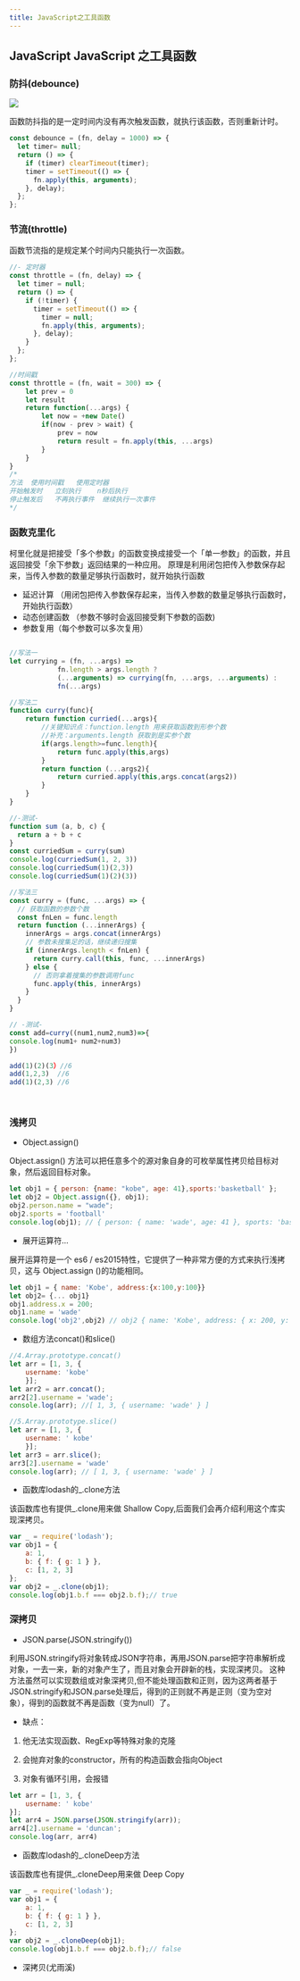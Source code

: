 ```yaml
---
title: JavaScript之工具函数
---
```


## JavaScript JavaScript 之工具函数

### 防抖(debounce)

![](https://p1-jj.byteimg.com/tos-cn-i-t2oaga2asx/gold-user-assets/2020/1/4/16f6eba8e2d1fc04~tplv-t2oaga2asx-watermark.awebp)

函数防抖指的是一定时间内没有再次触发函数，就执行该函数，否则重新计时。

```js
const debounce = (fn, delay = 1000) => {
  let timer= null;
  return () => {
    if (timer) clearTimeout(timer);
    timer = setTimeout(() => {
      fn.apply(this, arguments);
    }, delay);
  };
};
```

### 节流(throttle)

函数节流指的是规定某个时间内只能执行一次函数。

```js
//- 定时器
const throttle = (fn, delay) => {
  let timer = null;
  return () => {
    if (!timer) {
      timer = setTimeout(() => {
        timer = null;
        fn.apply(this, arguments);
      }, delay);
    }
  };
};

//时间戳
const throttle = (fn, wait = 300) => {
    let prev = 0
    let result
    return function(...args) {
        let now = +new Date()
        if(now - prev > wait) {
            prev = now
            return result = fn.apply(this, ...args)
        }
    }
}
/*
方法	使用时间戳	使用定时器
开始触发时	立刻执行	n秒后执行
停止触发后	不再执行事件	继续执行一次事件
*/
```

### 函数克里化

柯里化就是把接受「多个参数」的函数变换成接受一个「单一参数」的函数，并且返回接受「余下参数」返回结果的一种应用。
原理是利用闭包把传入参数保存起来，当传入参数的数量足够执行函数时，就开始执行函数

- 延迟计算 （用闭包把传入参数保存起来，当传入参数的数量足够执行函数时，开始执行函数）
- 动态创建函数 （参数不够时会返回接受剩下参数的函数)
- 参数复用（每个参数可以多次复用）

```js

//写法一
let currying = (fn, ...args) =>
            fn.length > args.length ?
            (...arguments) => currying(fn, ...args, ...arguments) :
            fn(...args)

//写法二
function curry(func){
    return function curried(...args){
        //关键知识点：function.length 用来获取函数到形参个数
        //补充：arguments.length 获取到是实参个数
        if(args.length>=func.length){
            return func.apply(this,args)
        }
        return function (...args2){
            return curried.apply(this,args.concat(args2))
        }
    }
}

//-测试-
function sum (a, b, c) {
  return a + b + c
}
const curriedSum = curry(sum)
console.log(curriedSum(1, 2, 3))
console.log(curriedSum(1)(2,3))
console.log(curriedSum(1)(2)(3))

//写法三
const curry = (func, ...args) => {
  // 获取函数的参数个数
  const fnLen = func.length
  return function (...innerArgs) {
    innerArgs = args.concat(innerArgs)
    // 参数未搜集足的话，继续递归搜集
    if (innerArgs.length < fnLen) {
      return curry.call(this, func, ...innerArgs)
    } else {
      // 否则拿着搜集的参数调用func
      func.apply(this, innerArgs)
    }
  }
}

// -测试-
const add=curry((num1,num2,num3)=>{
console.log(num1+ num2+num3)
})

add(1)(2)(3）//6  
add(1,2,3)  //6
add(1)(2,3) //6




```

### 浅拷贝

- Object.assign()

Object.assign() 方法可以把任意多个的源对象自身的可枚举属性拷贝给目标对象，然后返回目标对象。

```js
let obj1 = { person: {name: "kobe", age: 41},sports:'basketball' };
let obj2 = Object.assign({}, obj1);
obj2.person.name = "wade";
obj2.sports = 'football'
console.log(obj1); // { person: { name: 'wade', age: 41 }, sports: 'basketball' }

```

- 展开运算符...

展开运算符是一个 es6 / es2015特性，它提供了一种非常方便的方式来执行浅拷贝，这与 Object.assign ()的功能相同。

```js
let obj1 = { name: 'Kobe', address:{x:100,y:100}}
let obj2= {... obj1}
obj1.address.x = 200;
obj1.name = 'wade'
console.log('obj2',obj2) // obj2 { name: 'Kobe', address: { x: 200, y: 100 } }

```

- 数组方法concat()和slice()

```js
//4.Array.prototype.concat()
let arr = [1, 3, {
    username: 'kobe'
    }];
let arr2 = arr.concat();    
arr2[2].username = 'wade';
console.log(arr); //[ 1, 3, { username: 'wade' } ]

//5.Array.prototype.slice()
let arr = [1, 3, {
    username: ' kobe'
    }];
let arr3 = arr.slice();
arr3[2].username = 'wade'
console.log(arr); // [ 1, 3, { username: 'wade' } ]
```

- 函数库lodash的_.clone方法

该函数库也有提供_.clone用来做 Shallow Copy,后面我们会再介绍利用这个库实现深拷贝。

```js
var _ = require('lodash');
var obj1 = {
    a: 1,
    b: { f: { g: 1 } },
    c: [1, 2, 3]
};
var obj2 = _.clone(obj1);
console.log(obj1.b.f === obj2.b.f);// true

```

### 深拷贝

- JSON.parse(JSON.stringify())

利用JSON.stringify将对象转成JSON字符串，再用JSON.parse把字符串解析成对象，一去一来，新的对象产生了，而且对象会开辟新的栈，实现深拷贝。
这种方法虽然可以实现数组或对象深拷贝,但不能处理函数和正则，因为这两者基于JSON.stringify和JSON.parse处理后，得到的正则就不再是正则（变为空对象），得到的函数就不再是函数（变为null）了。

- 缺点：

 1. 他无法实现函数、RegExp等特殊对象的克隆

 2. 会抛弃对象的constructor，所有的构造函数会指向Object

 3. 对象有循环引用，会报错

```js
let arr = [1, 3, {
    username: ' kobe'
}];
let arr4 = JSON.parse(JSON.stringify(arr));
arr4[2].username = 'duncan'; 
console.log(arr, arr4)

```

- 函数库lodash的_.cloneDeep方法

该函数库也有提供_.cloneDeep用来做 Deep Copy

```js
var _ = require('lodash');
var obj1 = {
    a: 1,
    b: { f: { g: 1 } },
    c: [1, 2, 3]
};
var obj2 = _.cloneDeep(obj1);
console.log(obj1.b.f === obj2.b.f);// false
```

- 深拷贝(尤雨溪)

